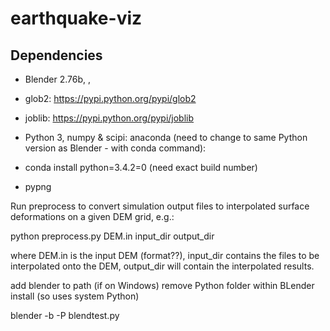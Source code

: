 # earthquake-viz

## Dependencies
* Blender 2.76b, , 
* glob2: https://pypi.python.org/pypi/glob2
* joblib: https://pypi.python.org/pypi/joblib
* Python 3, numpy & scipi: anaconda (need to change to same Python version as Blender - with conda command): 
* conda install python=3.4.2=0 (need exact build number) 

* pypng

Run preprocess to convert simulation output files to interpolated surface deformations on a given DEM grid, e.g.:

python preprocess.py DEM.in input_dir output_dir

where DEM.in is the input DEM (format??), input_dir contains the files to be interpolated onto the DEM, output_dir will contain the interpolated results.

add blender to path (if on Windows)
remove Python folder within BLender install (so uses system Python)

blender -b -P blendtest.py
